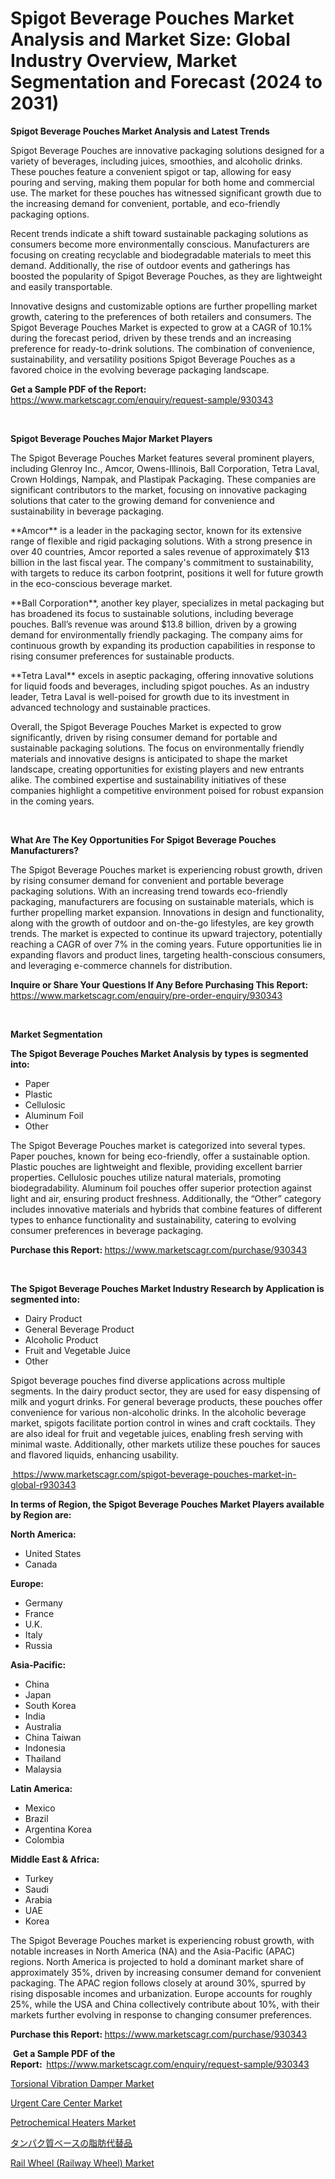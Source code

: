 <p><h1>Spigot Beverage Pouches Market Analysis and Market Size: Global Industry Overview, Market Segmentation and Forecast (2024 to 2031)</h1></p><p><strong>Spigot Beverage Pouches Market Analysis and Latest Trends</strong></p>
<p><p>Spigot Beverage Pouches are innovative packaging solutions designed for a variety of beverages, including juices, smoothies, and alcoholic drinks. These pouches feature a convenient spigot or tap, allowing for easy pouring and serving, making them popular for both home and commercial use. The market for these pouches has witnessed significant growth due to the increasing demand for convenient, portable, and eco-friendly packaging options.</p><p>Recent trends indicate a shift toward sustainable packaging solutions as consumers become more environmentally conscious. Manufacturers are focusing on creating recyclable and biodegradable materials to meet this demand. Additionally, the rise of outdoor events and gatherings has boosted the popularity of Spigot Beverage Pouches, as they are lightweight and easily transportable.</p><p>Innovative designs and customizable options are further propelling market growth, catering to the preferences of both retailers and consumers. The Spigot Beverage Pouches Market is expected to grow at a CAGR of 10.1% during the forecast period, driven by these trends and an increasing preference for ready-to-drink solutions. The combination of convenience, sustainability, and versatility positions Spigot Beverage Pouches as a favored choice in the evolving beverage packaging landscape.</p></p>
<p><strong>Get a Sample PDF of the Report:&nbsp;</strong> <a href="https://www.marketscagr.com/enquiry/request-sample/930343">https://www.marketscagr.com/enquiry/request-sample/930343</a></p>
<p>&nbsp;</p>
<p><strong>Spigot Beverage Pouches Major Market Players</strong></p>
<p><p>The Spigot Beverage Pouches Market features several prominent players, including Glenroy Inc., Amcor, Owens-Illinois, Ball Corporation, Tetra Laval, Crown Holdings, Nampak, and Plastipak Packaging. These companies are significant contributors to the market, focusing on innovative packaging solutions that cater to the growing demand for convenience and sustainability in beverage packaging.</p><p>**Amcor** is a leader in the packaging sector, known for its extensive range of flexible and rigid packaging solutions. With a strong presence in over 40 countries, Amcor reported a sales revenue of approximately $13 billion in the last fiscal year. The company's commitment to sustainability, with targets to reduce its carbon footprint, positions it well for future growth in the eco-conscious beverage market.</p><p>**Ball Corporation**, another key player, specializes in metal packaging but has broadened its focus to sustainable solutions, including beverage pouches. Ball’s revenue was around $13.8 billion, driven by a growing demand for environmentally friendly packaging. The company aims for continuous growth by expanding its production capabilities in response to rising consumer preferences for sustainable products.</p><p>**Tetra Laval** excels in aseptic packaging, offering innovative solutions for liquid foods and beverages, including spigot pouches. As an industry leader, Tetra Laval is well-poised for growth due to its investment in advanced technology and sustainable practices.</p><p>Overall, the Spigot Beverage Pouches Market is expected to grow significantly, driven by rising consumer demand for portable and sustainable packaging solutions. The focus on environmentally friendly materials and innovative designs is anticipated to shape the market landscape, creating opportunities for existing players and new entrants alike. The combined expertise and sustainability initiatives of these companies highlight a competitive environment poised for robust expansion in the coming years.</p></p>
<p>&nbsp;</p>
<p><strong>What Are The Key Opportunities For Spigot Beverage Pouches Manufacturers?</strong></p>
<p><p>The Spigot Beverage Pouches market is experiencing robust growth, driven by rising consumer demand for convenient and portable beverage packaging solutions. With an increasing trend towards eco-friendly packaging, manufacturers are focusing on sustainable materials, which is further propelling market expansion. Innovations in design and functionality, along with the growth of outdoor and on-the-go lifestyles, are key growth trends. The market is expected to continue its upward trajectory, potentially reaching a CAGR of over 7% in the coming years. Future opportunities lie in expanding flavors and product lines, targeting health-conscious consumers, and leveraging e-commerce channels for distribution.</p></p>
<p><strong>Inquire or Share Your Questions If Any Before Purchasing This Report:</strong> <a href="https://www.marketscagr.com/enquiry/pre-order-enquiry/930343">https://www.marketscagr.com/enquiry/pre-order-enquiry/930343</a></p>
<p>&nbsp;</p>
<p><strong>Market Segmentation</strong></p>
<p><strong>The Spigot Beverage Pouches Market Analysis by types is segmented into:</strong></p>
<p><ul><li>Paper</li><li>Plastic</li><li>Cellulosic</li><li>Aluminum Foil</li><li>Other</li></ul></p>
<p><p>The Spigot Beverage Pouches market is categorized into several types. Paper pouches, known for being eco-friendly, offer a sustainable option. Plastic pouches are lightweight and flexible, providing excellent barrier properties. Cellulosic pouches utilize natural materials, promoting biodegradability. Aluminum foil pouches offer superior protection against light and air, ensuring product freshness. Additionally, the “Other” category includes innovative materials and hybrids that combine features of different types to enhance functionality and sustainability, catering to evolving consumer preferences in beverage packaging.</p></p>
<p><strong>Purchase this Report:&nbsp;</strong><a href="https://www.marketscagr.com/purchase/930343">https://www.marketscagr.com/purchase/930343</a></p>
<p>&nbsp;</p>
<p><strong>The Spigot Beverage Pouches Market Industry Research by Application is segmented into:</strong></p>
<p><ul><li>Dairy Product</li><li>General Beverage Product</li><li>Alcoholic Product</li><li>Fruit and Vegetable Juice</li><li>Other</li></ul></p>
<p><p>Spigot beverage pouches find diverse applications across multiple segments. In the dairy product sector, they are used for easy dispensing of milk and yogurt drinks. For general beverage products, these pouches offer convenience for various non-alcoholic drinks. In the alcoholic beverage market, spigots facilitate portion control in wines and craft cocktails. They are also ideal for fruit and vegetable juices, enabling fresh serving with minimal waste. Additionally, other markets utilize these pouches for sauces and flavored liquids, enhancing usability.</p></p>
<p><a href="https://www.marketscagr.com/spigot-beverage-pouches-market-in-global-r930343">&nbsp;https://www.marketscagr.com/spigot-beverage-pouches-market-in-global-r930343</a></p>
<p><strong>In terms of Region, the Spigot Beverage Pouches Market Players available by Region are:</strong></p>
<p>
    <p> <strong> North America: </strong>
        <ul>
            <li>United States</li>
            <li>Canada</li>
        </ul>
        </p> 
    <p> <strong> Europe: </strong>
        <ul>
            <li>Germany</li>
            <li>France</li>
            <li>U.K.</li>
            <li>Italy</li>
            <li>Russia</li>
        </ul>
        </p> 
    <p> <strong> Asia-Pacific: </strong>
        <ul>
            <li>China</li>
            <li>Japan</li>
            <li>South Korea</li>
            <li>India</li>
            <li>Australia</li>
            <li>China Taiwan</li>
            <li>Indonesia</li>
            <li>Thailand</li>
            <li>Malaysia</li>
        </ul>
        </p> 
    <p> <strong> Latin America: </strong>
        <ul>
            <li>Mexico</li>
            <li>Brazil</li>
            <li>Argentina Korea</li>
            <li>Colombia</li>
        </ul>
        </p> 
    <p> <strong> Middle East & Africa: </strong>
        <ul>
            <li>Turkey</li>
            <li>Saudi</li>
            <li>Arabia</li>
            <li>UAE</li>
            <li>Korea</li>
        </ul>
    </p>
    </p>
<p><p>The Spigot Beverage Pouches market is experiencing robust growth, with notable increases in North America (NA) and the Asia-Pacific (APAC) regions. North America is projected to hold a dominant market share of approximately 35%, driven by increasing consumer demand for convenient packaging. The APAC region follows closely at around 30%, spurred by rising disposable incomes and urbanization. Europe accounts for roughly 25%, while the USA and China collectively contribute about 10%, with their markets further evolving in response to changing consumer preferences.</p></p>
<p><strong>Purchase this Report: </strong><a href="https://www.marketscagr.com/purchase/930343">https://www.marketscagr.com/purchase/930343</a></p>
<p>&nbsp;<strong>Get a Sample PDF of the Report:&nbsp;&nbsp;</strong><a href="https://www.marketscagr.com/enquiry/request-sample/930343">https://www.marketscagr.com/enquiry/request-sample/930343</a></p>
<p><strong></strong></p>
<p><p><a href="https://issuu.com/reportprime-2/docs/torsional-vibration-damper-market-s_5e512eaff49872">Torsional Vibration Damper Market</a></p><p><a href="https://www.linkedin.com/pulse/market-forecast-global-urgent-care-center-trends-impact-analysis-sawyc?trackingId=Wp1nbqbiQ1axdMrNwqTRAg%3D%3D">Urgent Care Center Market</a></p><p><a href="https://medium.com/@rosebarnett1936/the-petrochemical-heaters-market-prioritizes-cost-control-and-efficiency-enhancement-902cf6561b15">Petrochemical Heaters Market</a></p><p><a href="https://medium.com/@nickolej2mc/protein-based-fat-replacers-market-%E3%81%AF-%E3%82%B3%E3%82%B9%E3%83%88%E7%AE%A1%E7%90%86%E3%81%A8%E5%8A%B9%E7%8E%87%E5%90%91%E4%B8%8A%E3%82%92%E5%84%AA%E5%85%88%E3%81%97%E3%81%BE%E3%81%99-%E3%81%95%E3%82%89%E3%81%AB-%E5%A0%B1%E5%91%8A%E6%9B%B8%E3%81%AF%E5%B8%82%E5%A0%B4%E3%81%AE%E9%9C%80%E8%A6%81%E9%9D%A2%E3%81%A8%E4%BE%9B%E7%B5%A6%E9%9D%A2%E3%81%AE%E4%B8%A1%E6%96%B9%E3%82%92%E3%82%AB%E3%83%90%E3%83%BC%E3%81%97%E3%81%A6%E3%81%84%E3%81%BE%E3%81%99-700d5cd9d215">タンパク質ベースの脂肪代替品</a></p><p><a href="https://issuu.com/reportprime-2/docs/rail-wheel-railway-wheel-market-siz_91fba36292d3c5">Rail Wheel (Railway Wheel) Market</a></p></p>